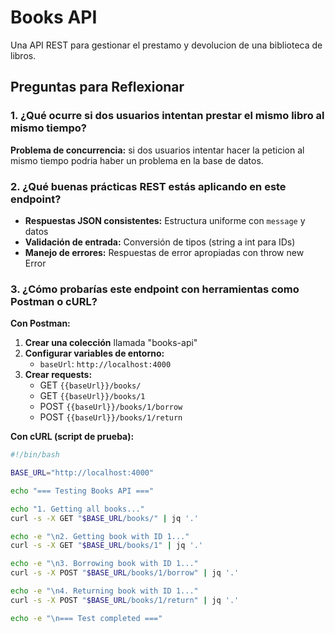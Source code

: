 # Books API

Una API REST para gestionar el prestamo y devolucion de una biblioteca de libros.

## Preguntas para Reflexionar

### 1. ¿Qué ocurre si dos usuarios intentan prestar el mismo libro al mismo tiempo?

**Problema de concurrencia:** si dos usuarios intentar hacer la peticion al mismo tiempo podria haber un problema en la base de datos.

### 2. ¿Qué buenas prácticas REST estás aplicando en este endpoint?

- **Respuestas JSON consistentes:** Estructura uniforme con `message` y datos
- **Validación de entrada:** Conversión de tipos (string a int para IDs)
- **Manejo de errores:** Respuestas de error apropiadas con throw new Error

### 3. ¿Cómo probarías este endpoint con herramientas como Postman o cURL?

**Con Postman:**

1. **Crear una colección** llamada "books-api"
2. **Configurar variables de entorno:**
   - `baseUrl`: `http://localhost:4000`
3. **Crear requests:**
   - GET `{{baseUrl}}/books/`
   - GET `{{baseUrl}}/books/1`
   - POST `{{baseUrl}}/books/1/borrow`
   - POST `{{baseUrl}}/books/1/return`

**Con cURL (script de prueba):**
```bash
#!/bin/bash

BASE_URL="http://localhost:4000"

echo "=== Testing Books API ==="

echo "1. Getting all books..."
curl -s -X GET "$BASE_URL/books/" | jq '.'

echo -e "\n2. Getting book with ID 1..."
curl -s -X GET "$BASE_URL/books/1" | jq '.'

echo -e "\n3. Borrowing book with ID 1..."
curl -s -X POST "$BASE_URL/books/1/borrow" | jq '.'

echo -e "\n4. Returning book with ID 1..."
curl -s -X POST "$BASE_URL/books/1/return" | jq '.'

echo -e "\n=== Test completed ==="
```
